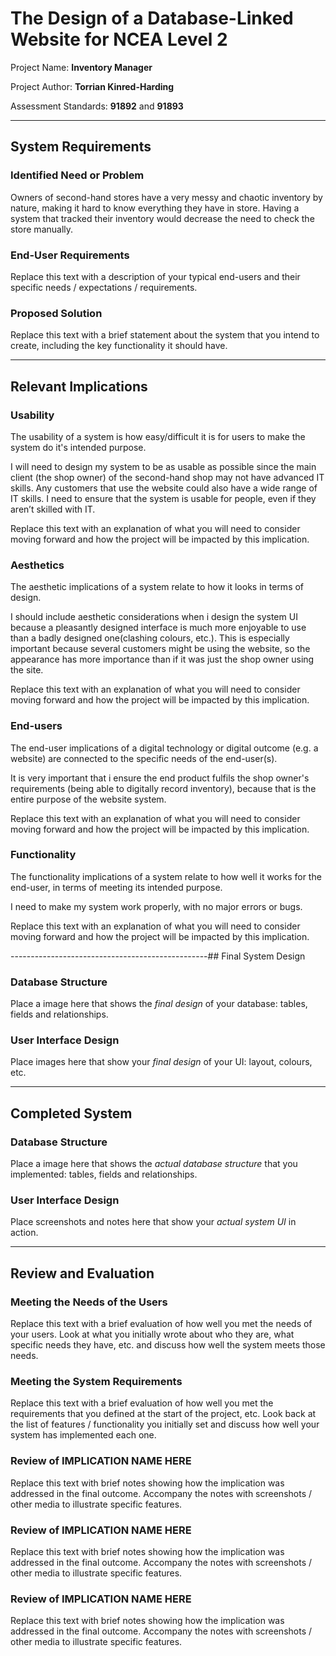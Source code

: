 # The Design of a Database-Linked Website for NCEA Level 2

Project Name: **Inventory Manager**

Project Author: **Torrian Kinred-Harding**

Assessment Standards: **91892** and **91893**


-------------------------------------------------

## System Requirements

### Identified Need or Problem

Owners of second-hand stores have a very messy and chaotic inventory by nature, making it hard to know everything they have in store. Having a system that tracked their inventory would decrease the need to check the store manually.

### End-User Requirements

Replace this text with a description of your typical end-users and their specific needs / expectations / requirements.

### Proposed Solution

Replace this text with a brief statement about the system that you intend to create, including the key functionality it should have.


-------------------------------------------------

## Relevant Implications

### Usability

The usability of a system is how easy/difficult it is for users to make the system do it's intended purpose.

I will need to design my system to be as usable as possible since the main client (the shop owner) of the second-hand shop may not have advanced IT skills. Any customers that use the website could also have a wide range of IT skills. I need to ensure that the system is usable for people, even if they aren’t skilled with IT.

Replace this text with an explanation of what you will need to consider moving forward and how the project will be impacted by this implication.

### Aesthetics

The aesthetic implications of a system relate to how it looks in terms of design.

I should include aesthetic considerations when i design the system UI because a pleasantly designed interface is much more enjoyable to use than a badly designed one(clashing colours, etc.). This is especially important because several customers might be using the website, so the appearance has more importance than if it was just the shop owner using the site.

Replace this text with an explanation of what you will need to consider moving forward and how the project will be impacted by this implication.

### End-users

The end-user implications of a digital technology or digital outcome (e.g. a website) are connected to the specific needs of the end-user(s).

It is very important that i ensure the end product fulfils the shop owner's requirements (being able to digitally record inventory), because that is the entire purpose of the website system.

Replace this text with an explanation of what you will need to consider moving forward and how the project will be impacted by this implication.

### Functionality

The functionality implications of a system relate to how well it works for the end-user, in terms of meeting its intended purpose.

I need to make my system work properly, with no major errors or bugs.

Replace this text with an explanation of what you will need to consider moving forward and how the project will be impacted by this implication.


-------------------------------------------------## Final System Design

### Database Structure

Place a image here that shows the *final design* of your database: tables, fields and relationships.

### User Interface Design

Place images here that show your *final design* of your UI: layout, colours, etc.


-------------------------------------------------

## Completed System

### Database Structure

Place a image here that shows the *actual database structure* that you implemented: tables, fields and relationships.

### User Interface Design

Place screenshots and notes here that show your *actual system UI* in action.


-------------------------------------------------

## Review and Evaluation

### Meeting the Needs of the Users

Replace this text with a brief evaluation of how well you met the needs of your users. Look at what you initially wrote about who they are, what specific needs they have, etc. and discuss how well the system meets those needs.

### Meeting the System Requirements

Replace this text with a brief evaluation of how well you met the requirements that you defined at the start of the project, etc. Look back at the list of features / functionality you initially set and discuss how well your system has implemented each one.

### Review of IMPLICATION NAME HERE

Replace this text with brief notes showing how the implication was addressed in the final outcome. Accompany the notes with screenshots / other media to illustrate specific features.

### Review of IMPLICATION NAME HERE

Replace this text with brief notes showing how the implication was addressed in the final outcome. Accompany the notes with screenshots / other media to illustrate specific features.

### Review of IMPLICATION NAME HERE

Replace this text with brief notes showing how the implication was addressed in the final outcome. Accompany the notes with screenshots / other media to illustrate specific features.

